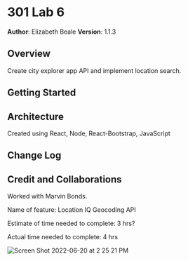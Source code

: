 # 301 Lab 6

**Author**: Elizabeth Beale
**Version**: 1.1.3

## Overview

Create city explorer app API and implement location search.

## Getting Started

## Architecture

Created using React, Node, React-Bootstrap, JavaScript

## Change Log
<!-- Use this area to document the iterative changes made to your application as each feature is successfully implemented. Use time stamps. Here's an example:

01-01-2001 4:59pm - Application now has a fully-functional express server, with a GET route for the location resource. -->

## Credit and Collaborations

Worked with Marvin Bonds.

Name of feature: Location IQ Geocoding API

Estimate of time needed to complete: 3 hrs?

Actual time needed to complete: 4 hrs

![Screen Shot 2022-06-20 at 2 25 21 PM](https://user-images.githubusercontent.com/100111219/174900965-8a3093fe-421f-4d98-a29a-f3ea97516bd1.png)
